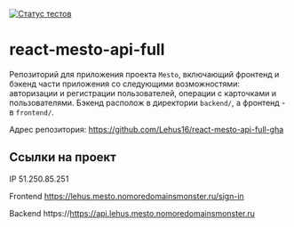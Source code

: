 [![Статус тестов](../../actions/workflows/tests.yml/badge.svg)](../../actions/workflows/tests.yml)

# react-mesto-api-full

Репозиторий для приложения проекта `Mesto`, включающий фронтенд и бэкенд части приложения со следующими возможностями: авторизации и регистрации пользователей, операции с карточками и пользователями. Бэкенд располож в директории `backend/`, а фронтенд - в `frontend/`.


Адрес репозитория: https://github.com/Lehus16/react-mesto-api-full-gha

## Ссылки на проект

IP 51.250.85.251

Frontend https://lehus.mesto.nomoredomainsmonster.ru/sign-in

Backend https://https://api.lehus.mesto.nomoredomainsmonster.ru
